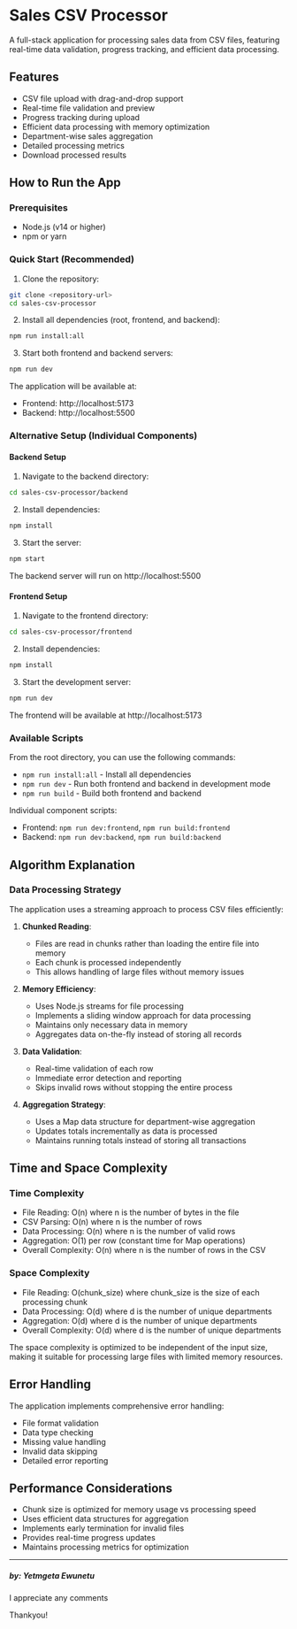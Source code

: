 # Sales CSV Processor

A full-stack application for processing sales data from CSV files, featuring real-time data validation, progress tracking, and efficient data processing.

## Features

- CSV file upload with drag-and-drop support
- Real-time file validation and preview
- Progress tracking during upload
- Efficient data processing with memory optimization
- Department-wise sales aggregation
- Detailed processing metrics
- Download processed results

## How to Run the App

### Prerequisites
- Node.js (v14 or higher)
- npm or yarn

### Quick Start (Recommended)
1. Clone the repository:
```bash
git clone <repository-url>
cd sales-csv-processor
```

2. Install all dependencies (root, frontend, and backend):
```bash
npm run install:all
```

3. Start both frontend and backend servers:
```bash
npm run dev
```

The application will be available at:
- Frontend: http://localhost:5173
- Backend: http://localhost:5500

### Alternative Setup (Individual Components)

#### Backend Setup
1. Navigate to the backend directory:
```bash
cd sales-csv-processor/backend
```

2. Install dependencies:
```bash
npm install
```

3. Start the server:
```bash
npm start
```
The backend server will run on http://localhost:5500

#### Frontend Setup
1. Navigate to the frontend directory:
```bash
cd sales-csv-processor/frontend
```

2. Install dependencies:
```bash
npm install
```

3. Start the development server:
```bash
npm run dev
```
The frontend will be available at http://localhost:5173

### Available Scripts

From the root directory, you can use the following commands:

- `npm run install:all` - Install all dependencies
- `npm run dev` - Run both frontend and backend in development mode
- `npm run build` - Build both frontend and backend

Individual component scripts:
- Frontend: `npm run dev:frontend`, `npm run build:frontend`
- Backend: `npm run dev:backend`, `npm run build:backend`

## Algorithm Explanation

### Data Processing Strategy

The application uses a streaming approach to process CSV files efficiently:

1. **Chunked Reading**: 
   - Files are read in chunks rather than loading the entire file into memory
   - Each chunk is processed independently
   - This allows handling of large files without memory issues

2. **Memory Efficiency**:
   - Uses Node.js streams for file processing
   - Implements a sliding window approach for data processing
   - Maintains only necessary data in memory
   - Aggregates data on-the-fly instead of storing all records

3. **Data Validation**:
   - Real-time validation of each row
   - Immediate error detection and reporting
   - Skips invalid rows without stopping the entire process

4. **Aggregation Strategy**:
   - Uses a Map data structure for department-wise aggregation
   - Updates totals incrementally as data is processed
   - Maintains running totals instead of storing all transactions

## Time and Space Complexity

### Time Complexity
- File Reading: O(n) where n is the number of bytes in the file
- CSV Parsing: O(n) where n is the number of rows
- Data Processing: O(n) where n is the number of valid rows
- Aggregation: O(1) per row (constant time for Map operations)
- Overall Complexity: O(n) where n is the number of rows in the CSV

### Space Complexity
- File Reading: O(chunk_size) where chunk_size is the size of each processing chunk
- Data Processing: O(d) where d is the number of unique departments
- Aggregation: O(d) where d is the number of unique departments
- Overall Complexity: O(d) where d is the number of unique departments

The space complexity is optimized to be independent of the input size, making it suitable for processing large files with limited memory resources.

## Error Handling

The application implements comprehensive error handling:
- File format validation
- Data type checking
- Missing value handling
- Invalid data skipping
- Detailed error reporting

## Performance Considerations

- Chunk size is optimized for memory usage vs processing speed
- Uses efficient data structures for aggregation
- Implements early termination for invalid files
- Provides real-time progress updates
- Maintains processing metrics for optimization

<hr />
<h5>by: Yetmgeta Ewunetu</h5>
<p>I appreciate any comments</p>
Thankyou!
